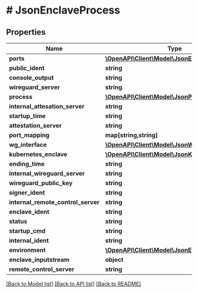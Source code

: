 # # JsonEnclaveProcess

## Properties

Name | Type | Description | Notes
------------ | ------------- | ------------- | -------------
**ports** | [**\OpenAPI\Client\Model\JsonEnclavePort[]**](JsonEnclavePort.md) |  | [optional]
**public_ident** | **string** |  | [optional]
**console_output** | **string** |  | [optional]
**wireguard_server** | **string** |  | [optional]
**process** | [**\OpenAPI\Client\Model\JsonProcess**](JsonProcess.md) |  | [optional]
**internal_attesation_server** | **string** |  | [optional]
**startup_time** | **string** |  | [optional]
**attestation_server** | **string** |  | [optional]
**port_mapping** | **map[string,string]** |  | [optional]
**wg_interface** | [**\OpenAPI\Client\Model\JsonWireguardInterface**](JsonWireguardInterface.md) |  | [optional]
**kubernetes_enclave** | [**\OpenAPI\Client\Model\JsonKubernetesEnclave**](JsonKubernetesEnclave.md) |  | [optional]
**ending_time** | **string** |  | [optional]
**internal_wireguard_server** | **string** |  | [optional]
**wireguard_public_key** | **string** |  | [optional]
**signer_ident** | **string** |  | [optional]
**internal_remote_control_server** | **string** |  | [optional]
**enclave_ident** | **string** |  | [optional]
**status** | **string** |  | [optional]
**startup_cmd** | **string** |  | [optional]
**internal_ident** | **string** |  | [optional]
**environment** | [**\OpenAPI\Client\Model\JsonEnvironment**](JsonEnvironment.md) |  | [optional]
**enclave_inputstream** | **object** |  | [optional]
**remote_control_server** | **string** |  | [optional]

[[Back to Model list]](../../README.md#models) [[Back to API list]](../../README.md#endpoints) [[Back to README]](../../README.md)
